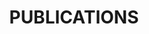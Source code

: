 ---
title: PUBLICATIONS
layout: publications
permalink: /publications/

jumbo_txt: |
  My most updated publications could be found on my [Google Scholar page](https://scholar.google.com/citations?user=u2rFTvYAAAAJ&hl=en).
    
overview: |
  My most updated publications could be found on my [Google Scholar page](https://scholar.google.com/citations?user=u2rFTvYAAAAJ&hl=en).

  *(*) denotes equal contribution*
---